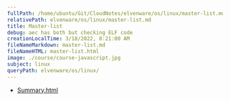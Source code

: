 ```yaml
---
fullPath: /home/ubuntu/Git/CloudNotes/elvenware/os/linux/master-list.md
relativePath: elvenware/os/linux/master-list.md
title: Master-list
debug: aec has both but checking ELF code
creationLocalTime: 3/18/2022, 8:21:00 AM
fileNameMarkdown: master-list.md
fileNameHTML: master-list.html
image: ./course/course-javascript.jpg
subject: linux
queryPath: elvenware/os/linux/
---
```


<!-- toc -->
<!-- tocstop -->

* [Summary.html](Summary.html)